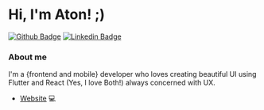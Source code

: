 # Hi, I'm Aton! ;)

[![Github Badge](https://img.shields.io/badge/-Github-000?style=flat-square&logo=Github&logoColor=white&link=https://github.com/aton-py)](https://github.com/aton-py)
[![Linkedin Badge](https://img.shields.io/badge/-LinkedIn-blue?style=flat-square&logo=Linkedin&logoColor=white&link=https://www.linkedin.com/in/aton-bertini-dörnfeld-143986104/)](https://www.linkedin.com/in/aton-bertini-dörnfeld-143986104/)

### About me

I'm a {frontend and mobile} developer who loves creating beautiful UI using Flutter and React (Yes, I love Both!) always concerned with UX.

- [Website](https://reisebertini.netlify.app/) 💻
